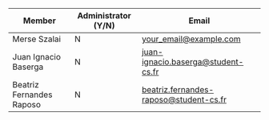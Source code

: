 | Member    | Administrator (Y/N) | Email
| -------- | ------- | ----------- |
| Merse Szalai | N | your_email@example.com |
| Juan Ignacio Baserga | N | juan-ignacio.baserga@student-cs.fr |
| Beatriz Fernandes Raposo | N | beatriz.fernandes-raposo@student-cs.fr|


